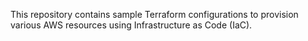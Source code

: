 This repository contains sample Terraform configurations to provision various AWS resources using Infrastructure as Code (IaC). 

